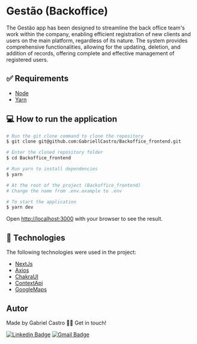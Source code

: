 # Gestão (Backoffice)
The Gestão app has been designed to streamline the back office team's work within the company, enabling efficient registration of new clients and users on the main platform, regardless of its nature. The system provides comprehensive functionalities, allowing for the updating, deletion, and addition of records, offering complete and effective management of registered users.

## :white_check_mark: Requirements ##

- [Node](https://nodejs.org/en/)
- [Yarn](https://yarnpkg.com/lang/en/)


## 💻 How to run the application

```bash
# Run the git clone command to clone the repository
$ git clone git@github.com:GabriellCastro/Backoffice_frontend.git

# Enter the cloned repository folder
$ cd Backoffice_frontend

# Run yarn to install dependencies
$ yarn

# At the root of the project (Backoffice_frontend)
# Change the name from .env.example to .env

# To start the application
$ yarn dev

```

Open [http://localhost:3000](http://localhost:3000) with your browser to see the result.

## :rocket: Technologies ##

The following technologies were used in the project:

- [NextJs](https://nextjs.org/)
- [Axios](https://axios-http.com/ptbr/docs/intro)
- [ChakraUI](https://chakra-ui.com)
- [ContextApi](https://nextjs.org/docs/messages/context-in-server-component)
- [GoogleMaps](https://developers.google.com/maps/documentation/distance-matrix?hl=pt-br)
  

## Autor

Made by Gabriel Castro 👋🏽 Get in touch!

[![Linkedin Badge](https://img.shields.io/badge/-Gabriel-blue?style=flat-square&logo=Linkedin&logoColor=white&link=https://www.linkedin.com/in/eugabrielcastro/)](https://www.linkedin.com/in/eugabrielcastro/)
[![Gmail Badge](https://img.shields.io/badge/-contatodevgabriel@gmail.com-red?style=flat-square&link=mailto:contatodevgabriel@gmail.com)](mailto:contatodevgabriel@gmail.com)
